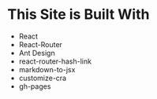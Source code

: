# This Site is Built With

* React
* React-Router
* Ant Design
* react-router-hash-link
* markdown-to-jsx
* customize-cra
* gh-pages
